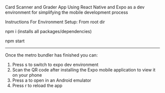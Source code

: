 Card Scanner and Grader App Using React Native and Expo as a dev environment for simplifying the mobile development process

Instructions For Environment Setup:
From root dir

npm i (installs all packages/dependencies)

npm start



---

Once the metro bundler has finished you can:

1. Press s to switch to expo dev environment
2. Scan the QR code after installing the Expo mobile application to view it on your phone
3. Press a to open in an Android emulator
4. Press r to reload the app
